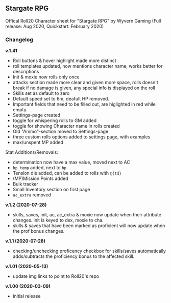 ## Stargate RPG
Offical Roll20 Character sheet for "Stargate RPG" by Wyvern Gaming (Full release: Aug 2020, Quickstart: February 2020)


### Changelog

**v.1.41**

* Roll buttons & hover highlight made more distinct
* roll templates updated, now mentions character name, works better for descriptions
* Init & moxie now rolls only once
* attacks section made more clear and given more space, rolls doesn't break if no damage is given, any special info is displayed on the roll
* Skills set as default to zero
* Default speed set to 6m, deafult HP removed.
* Important fields that need to be filled out, are higlighted in red while empty.
* Settings-page created
* toggle for whispering rolls to GM added
* toggle for showing Character name in rolls created
* Old "Ammo"-section moved to Settings-page
* three custom rolls options added to settings page, with examples
* max/unspent MP added

Stat Additions/Removals:

* determination now have a max value, moved next to AC
* `hp_temp` added, next to `hp`
* Tension die added, can be added to rolls with `@{td}`
* (MP)Mission Points added
* Bulk tracker
* Small Inventory section on first page
* `ac_extra` removed


**v.1.2 (2020-07-28)**
* skills, saves, init, ac, ac_extra & moxie now update when their attribute changes. init is keyed to dex, moxie to cha.
* skills & saves that have been marked as proficient will now update when the prof bonus changes.

**v.1.1 (2020-07-28)**
* checking/unchecking proficency checkbox for skills/saves automatically adds/subtracts the proficiency bonus to the affected skill.

**v.1.01 (2020-05-13)**
* update img links to point to Roll20's repo

**v.1.00 (2020-03-09)**
* initial release